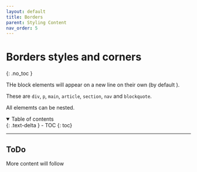 ```yaml
---
layout: default
title: Borders
parent: Styling Content
nav_order: 5
---
```


# Borders styles and corners
{: .no_toc }

THe block elements will appear on a new line on their own (by default ).

These are `div`, `p`, `main`, `article`, `section`, `nav` and `blockquote`.

All elememts can be nested.

<details open markdown="block">
  <summary>
    Table of contents
  </summary>
  {: .text-delta }
- TOC
{: toc}
</details>

---

## ToDo

More content will follow
